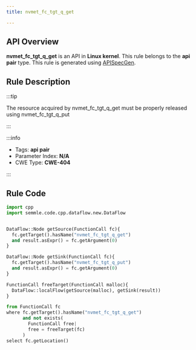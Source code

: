 ```yaml
---
title: nvmet_fc_tgt_q_get

---
```



## API Overview
**nvmet_fc_tgt_q_get** is an API in **Linux kernel**. This rule belongs to the **api pair** type. This rule is generated using [APISpecGen](../../tools/APISpecGen).
## Rule Description

:::tip

The resource acquired by nvmet_fc_tgt_q_get must be properly released using nvmet_fc_tgt_q_put

:::

:::info

- Tags: **api pair**
- Parameter Index: **N/A**
- CWE Type: **CWE-404**

:::

## Rule Code
```python
import cpp
import semmle.code.cpp.dataflow.new.DataFlow


DataFlow::Node getSource(FunctionCall fc){
  fc.getTarget().hasName("nvmet_fc_tgt_q_get")
  and result.asExpr() = fc.getArgument(0)
}

DataFlow::Node getSink(FunctionCall fc){
  fc.getTarget().hasName("nvmet_fc_tgt_q_put")
  and result.asExpr() = fc.getArgument(0)
}

FunctionCall freeTarget(FunctionCall malloc){
  DataFlow::localFlow(getSource(malloc), getSink(result))
}

from FunctionCall fc
where fc.getTarget().hasName("nvmet_fc_tgt_q_get")
      and not exists(
        FunctionCall free| 
        free = freeTarget(fc)
      )
select fc.getLocation()

    
```